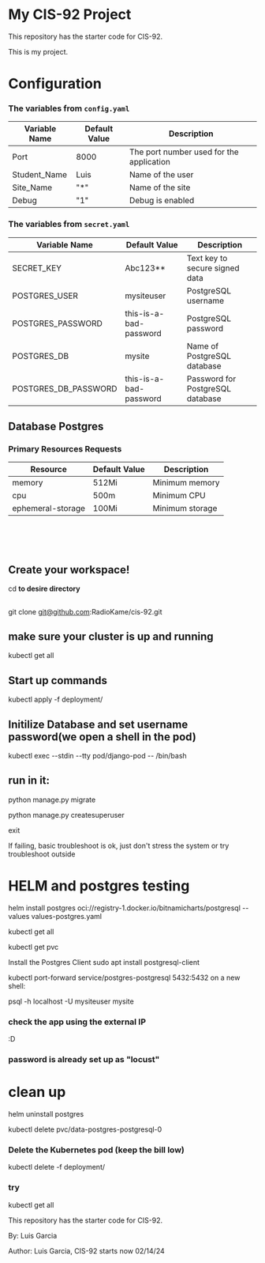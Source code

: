 # My CIS-92 Project 

This repository has the starter code for CIS-92. 

This is my project.


# Configuration

### The variables from `config.yaml`

| Variable Name | Default Value | Description |
| --- | --- | --- |
| Port | 8000 | The port number used for the application |
| Student_Name | Luis | Name of the user |
| Site_Name | "*" | Name of the site |
| Debug | "1" | Debug is enabled |

### The variables from `secret.yaml`

| Variable Name | Default Value | Description |
| --- | --- | --- |
| SECRET_KEY | Abc123** | Text key to secure signed data |
| POSTGRES_USER | mysiteuser | PostgreSQL username |
| POSTGRES_PASSWORD | this-is-a-bad-password | PostgreSQL password |
| POSTGRES_DB | mysite | Name of PostgreSQL database |
| POSTGRES_DB_PASSWORD | this-is-a-bad-password | Password for PostgreSQL database |

## Database Postgres

### Primary Resources Requests

| Resource | Default Value | Description |
| --- | --- | --- |
| memory | 512Mi | Minimum memory |
| cpu | 500m | Minimum CPU |
| ephemeral-storage | 100Mi | Minimum storage |

<br/>
<br/>
<br/>





## Create your workspace!

cd **to desire directory**

##

git clone git@github.com:RadioKame/cis-92.git

## make sure your cluster is up and running ###

kubectl get all



## Start up commands
kubectl apply -f deployment/

## Initilize Database and set username password(we open a shell in the pod)
kubectl exec --stdin --tty pod/django-pod -- /bin/bash




## run in it:

python manage.py migrate

python manage.py createsuperuser

exit

If failing, basic troubleshoot is ok, just don't stress the system or try troubleshoot outside

# HELM and postgres testing

helm install postgres oci://registry-1.docker.io/bitnamicharts/postgresql --values values-postgres.yaml 

kubectl get all 

kubectl get pvc 

Install the Postgres Client
sudo apt install postgresql-client

kubectl port-forward service/postgres-postgresql 5432:5432 
on a new shell:

psql -h localhost -U mysiteuser mysite

### check the app using the external IP

:D

### password is already set up as "locust"

# clean up

helm uninstall postgres

kubectl delete pvc/data-postgres-postgresql-0


### Delete the Kubernetes pod (keep the bill low)
kubectl delete -f deployment/

### try

kubectl get all




This repository has the starter code for CIS-92. 

By: Luis Garcia




Author: Luis Garcia, CIS-92 starts now 02/14/24
